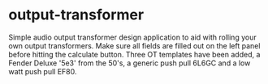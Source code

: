 # output-transformer
Simple audio output transformer design application to aid with rolling your own output transformers.
Make sure all fields are filled out on the left panel before hitting the calculate button.
Three OT templates have been added, a Fender Deluxe '5e3' from the 50's, a generic push pull 6L6GC and a low watt push pull EF80.
